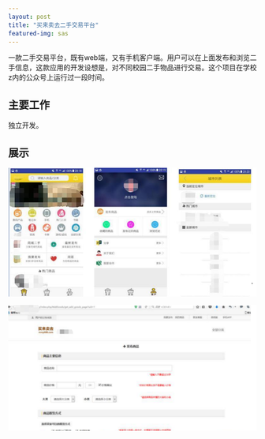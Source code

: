 ```yaml
---
layout: post
title: "买来卖去二手交易平台"
featured-img: sas
---
```



一款二手交易平台，既有web端，又有手机客户端。用户可以在上面发布和浏览二手信息，这款应用的开发设想是，对不同校园二手物品进行交易。这个项目在学校z内的公众号上运行过一段时间。

## 主要工作

独立开发。


## 展示
 
 
![](/images/sas/t2.png)


![](/images/sas/t1.png)




